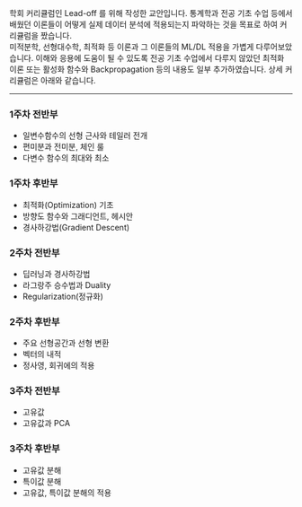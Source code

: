 학회 커리큘럼인 Lead-off 를 위해 작성한 교안입니다.
통계학과 전공 기초 수업 등에서 배웠던 이론들이 어떻게 실제 데이터 분석에 적용되는지 파악하는 것을 목표로 하여 커리큘럼을 짰습니다.   
미적분학, 선형대수학, 최적화 등 이론과 그 이론들의 ML/DL 적용을 가볍게 다루어보았습니다. 이해와 응용에 도움이 될 수 있도록 전공 기초 수업에서 다루지 않았던 최적화 이론 또는 활성화 함수와 Backpropagation 등의 내용도 일부 추가하였습니다. 상세 커리큘럼은 아래와 같습니다.

------------------------------------------------------------
### 1주차 전반부    
- 일변수함수의 선형 근사와 테일러 전개       
- 편미분과 전미분, 체인 룰      
- 다변수 함수의 최대와 최소     

### 1주차 후반부   
- 최적화(Optimization) 기초   
- 방향도 함수와 그래디언트, 헤시안   
- 경사하강법(Gradient Descent)   

### 2주차 전반부     
- 딥러닝과 경사하강법   
- 라그랑주 승수법과 Duality   
- Regularization(정규화)   

### 2주차 후반부   
- 주요 선형공간과 선형 변환   
- 벡터의 내적   
- 정사영, 회귀에의 적용   

### 3주차 전반부
- 고유값   
- 고유값과 PCA

### 3주차 후반부   
- 고유값 분해   
- 특이값 분해   
- 고유값, 특이값 분해의 적용   
